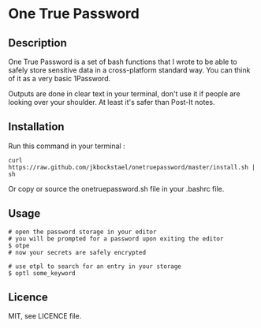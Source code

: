 # One True Password

## Description

One True Password is a set of bash functions that I wrote to be able to
safely store sensitive data in a cross-platform standard way. You can
think of it as a very basic 1Password.

Outputs are done in clear text in your terminal, don't use it if people
are looking over your shoulder. At least it's safer than Post-It notes.

## Installation

Run this command in your terminal :

`curl https://raw.github.com/jkbockstael/onetruepassword/master/install.sh | sh`

Or copy or source the onetruepassword.sh file in your .bashrc file.

## Usage

```
# open the password storage in your editor
# you will be prompted for a password upon exiting the editor
$ otpe
# now your secrets are safely encrypted
```

```
# use otpl to search for an entry in your storage
$ optl some_keyword
```

## Licence

MIT, see LICENCE file.
